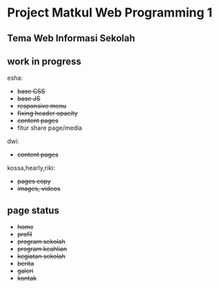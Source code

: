 # Project Matkul Web Programming 1
## Tema Web Informasi Sekolah

## work in progress

esha:
* ~~base CSS~~
* ~~base JS~~
* ~~responsive menu~~
* ~~fixing header opacity~~
* ~~content pages~~
* fitur share page/media

dwi:
* ~~content pages~~

kossa,hearly,riki:
* ~~pages copy~~
* ~~images, videos~~

## page status
* ~~home~~
* ~~profil~~
* ~~program sekolah~~
* ~~program keahlian~~
* ~~kegiatan sekolah~~
* ~~berita~~
* ~~galeri~~
* ~~kontak~~